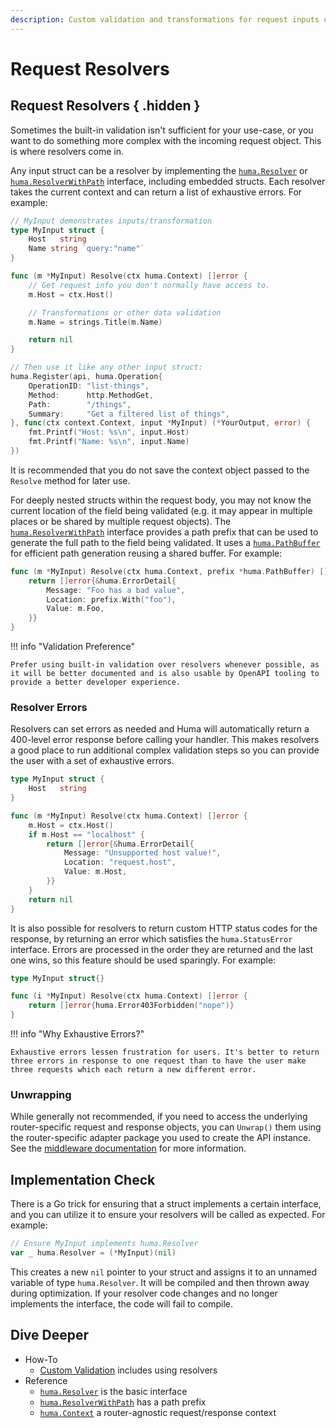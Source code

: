 ```yaml
---
description: Custom validation and transformations for request inputs using simple Go code.
---
```


# Request Resolvers

## Request Resolvers { .hidden }

Sometimes the built-in validation isn't sufficient for your use-case, or you want to do something more complex with the incoming request object. This is where resolvers come in.

Any input struct can be a resolver by implementing the [`huma.Resolver`](https://pkg.go.dev/github.com/danielgtaylor/huma/v2#Resolver) or [`huma.ResolverWithPath`](https://pkg.go.dev/github.com/danielgtaylor/huma/v2#ResolverWithPath) interface, including embedded structs. Each resolver takes the current context and can return a list of exhaustive errors. For example:

```go title="code.go"
// MyInput demonstrates inputs/transformation
type MyInput struct {
	Host   string
	Name string `query:"name"`
}

func (m *MyInput) Resolve(ctx huma.Context) []error {
	// Get request info you don't normally have access to.
	m.Host = ctx.Host()

	// Transformations or other data validation
	m.Name = strings.Title(m.Name)

	return nil
}

// Then use it like any other input struct:
huma.Register(api, huma.Operation{
	OperationID: "list-things",
	Method:      http.MethodGet,
	Path:        "/things",
	Summary:     "Get a filtered list of things",
}, func(ctx context.Context, input *MyInput) (*YourOutput, error) {
	fmt.Printf("Host: %s\n", input.Host)
	fmt.Printf("Name: %s\n", input.Name)
})
```

It is recommended that you do not save the context object passed to the `Resolve` method for later use.

For deeply nested structs within the request body, you may not know the current location of the field being validated (e.g. it may appear in multiple places or be shared by multiple request objects). The [`huma.ResolverWithPath`](https://pkg.go.dev/github.com/danielgtaylor/huma/v2#ResolverWithPath) interface provides a path prefix that can be used to generate the full path to the field being validated. It uses a [`huma.PathBuffer`](https://pkg.go.dev/github.com/danielgtaylor/huma/v2#PathBuffer) for efficient path generation reusing a shared buffer. For example:

```go title="code.go"
func (m *MyInput) Resolve(ctx huma.Context, prefix *huma.PathBuffer) []error {
	return []error{&huma.ErrorDetail{
		Message: "Foo has a bad value",
		Location: prefix.With("foo"),
		Value: m.Foo,
	}}
}
```

!!! info "Validation Preference"

    Prefer using built-in validation over resolvers whenever possible, as it will be better documented and is also usable by OpenAPI tooling to provide a better developer experience.

### Resolver Errors

Resolvers can set errors as needed and Huma will automatically return a 400-level error response before calling your handler. This makes resolvers a good place to run additional complex validation steps so you can provide the user with a set of exhaustive errors.

```go title="code.go"
type MyInput struct {
	Host   string
}

func (m *MyInput) Resolve(ctx huma.Context) []error {
	m.Host = ctx.Host()
	if m.Host == "localhost" {
		return []error{&huma.ErrorDetail{
			Message: "Unsupported host value!",
			Location: "request.host",
			Value: m.Host,
		}}
	}
	return nil
}
```

It is also possible for resolvers to return custom HTTP status codes for the response, by returning an error which satisfies the `huma.StatusError` interface. Errors are processed in the order they are returned and the last one wins, so this feature should be used sparingly. For example:

```go title="code.go"
type MyInput struct{}

func (i *MyInput) Resolve(ctx huma.Context) []error {
	return []error{huma.Error403Forbidden("nope")}
}
```

!!! info "Why Exhaustive Errors?"

    Exhaustive errors lessen frustration for users. It's better to return three errors in response to one request than to have the user make three requests which each return a new different error.

### Unwrapping

While generally not recommended, if you need to access the underlying router-specific request and response objects, you can `Unwrap()` them using the router-specific adapter package you used to create the API instance. See the [middleware documentation](./middleware.md#unwrapping) for more information.

## Implementation Check

There is a Go trick for ensuring that a struct implements a certain interface, and you can utilize it to ensure your resolvers will be called as expected. For example:

```go title="code.go"
// Ensure MyInput implements huma.Resolver
var _ huma.Resolver = (*MyInput)(nil)
```

This creates a new `nil` pointer to your struct and assigns it to an unnamed variable of type `huma.Resolver`. It will be compiled and then thrown away during optimization. If your resolver code changes and no longer implements the interface, the code will fail to compile.

## Dive Deeper

-   How-To
    -   [Custom Validation](../how-to/custom-validation.md) includes using resolvers
-   Reference
    -   [`huma.Resolver`](https://pkg.go.dev/github.com/danielgtaylor/huma/v2#Resolver) is the basic interface
    -   [`huma.ResolverWithPath`](https://pkg.go.dev/github.com/danielgtaylor/huma/v2#ResolverWithPath) has a path prefix
    -   [`huma.Context`](https://pkg.go.dev/github.com/danielgtaylor/huma/v2#Context) a router-agnostic request/response context
